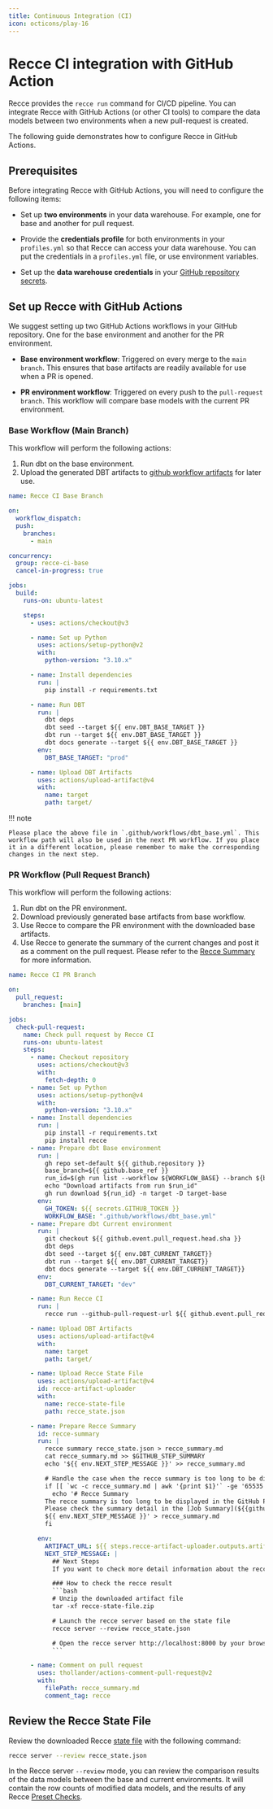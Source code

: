 ```yaml
---
title: Continuous Integration (CI)
icon: octicons/play-16
---
```


# Recce CI integration with GitHub Action

Recce provides the `recce run` command for CI/CD pipeline. You can integrate Recce with GitHub Actions (or other CI tools) to compare the data models between two environments when a new pull-request is created.

The following guide demonstrates how to configure Recce in GitHub Actions.

## Prerequisites

Before integrating Recce with GitHub Actions, you will need to configure the following items:

- Set up **two environments** in your data warehouse. For example, one for base and another for pull request.

- Provide the **credentials profile** for both environments in your `profiles.yml` so that Recce can access your data warehouse. You can put the credentials in a `profiles.yml` file, or use environment variables.

- Set up the **data warehouse credentials** in your [GitHub repository secrets](https://docs.github.com/en/actions/reference/encrypted-secrets).

## Set up Recce with GitHub Actions

We suggest setting up two GitHub Actions workflows in your GitHub repository. One for the base environment and another for the PR environment.

- **Base environment workflow**: Triggered on every merge to the `main branch`. This ensures that base artifacts are readily available for use when a PR is opened.

- **PR environment workflow**: Triggered on every push to the `pull-request branch`. This workflow will compare base models with the current PR environment.

### Base Workflow (Main Branch)

This workflow will perform the following actions:

1. Run dbt on the base environment.
2. Upload the generated DBT artifacts to [github workflow artifacts](https://docs.github.com/en/actions/using-workflows/storing-workflow-data-as-artifacts) for later use.

```yaml
name: Recce CI Base Branch

on:
  workflow_dispatch:
  push:
    branches:
      - main

concurrency:
  group: recce-ci-base
  cancel-in-progress: true

jobs:
  build:
    runs-on: ubuntu-latest

    steps:
      - uses: actions/checkout@v3

      - name: Set up Python
        uses: actions/setup-python@v2
        with:
          python-version: "3.10.x"

      - name: Install dependencies
        run: |
          pip install -r requirements.txt

      - name: Run DBT
        run: |
          dbt deps
          dbt seed --target ${{ env.DBT_BASE_TARGET }}
          dbt run --target ${{ env.DBT_BASE_TARGET }}
          dbt docs generate --target ${{ env.DBT_BASE_TARGET }}
        env:
          DBT_BASE_TARGET: "prod"

      - name: Upload DBT Artifacts
        uses: actions/upload-artifact@v4
        with:
          name: target
          path: target/
```

!!! note

    Please place the above file in `.github/workflows/dbt_base.yml`. This workflow path will also be used in the next PR workflow. If you place it in a different location, please remember to make the corresponding changes in the next step.

### PR Workflow (Pull Request Branch)

This workflow will perform the following actions:

1. Run dbt on the PR environment.
2. Download previously generated base artifacts from base workflow.
3. Use Recce to compare the PR environment with the downloaded base artifacts.
4. Use Recce to generate the summary of the current changes and post it as a comment on the pull request. Please refer to the [Recce Summary](../features/recce-summary.md) for more information.

````yaml
name: Recce CI PR Branch

on:
  pull_request:
    branches: [main]

jobs:
  check-pull-request:
    name: Check pull request by Recce CI
    runs-on: ubuntu-latest
    steps:
      - name: Checkout repository
        uses: actions/checkout@v3
        with:
          fetch-depth: 0
      - name: Set up Python
        uses: actions/setup-python@v4
        with:
          python-version: "3.10.x"
      - name: Install dependencies
        run: |
          pip install -r requirements.txt
          pip install recce
      - name: Prepare dbt Base environment
        run: |
          gh repo set-default ${{ github.repository }}
          base_branch=${{ github.base_ref }}
          run_id=$(gh run list --workflow ${WORKFLOW_BASE} --branch ${base_branch} --status success --limit 1 --json databaseId --jq '.[0].databaseId')
          echo "Download artifacts from run $run_id"
          gh run download ${run_id} -n target -D target-base
        env:
          GH_TOKEN: ${{ secrets.GITHUB_TOKEN }}
          WORKFLOW_BASE: ".github/workflows/dbt_base.yml"
      - name: Prepare dbt Current environment
        run: |
          git checkout ${{ github.event.pull_request.head.sha }}
          dbt deps
          dbt seed --target ${{ env.DBT_CURRENT_TARGET}}
          dbt run --target ${{ env.DBT_CURRENT_TARGET}}
          dbt docs generate --target ${{ env.DBT_CURRENT_TARGET}}
        env:
          DBT_CURRENT_TARGET: "dev"

      - name: Run Recce CI
        run: |
          recce run --github-pull-request-url ${{ github.event.pull_request.html_url }}

      - name: Upload DBT Artifacts
        uses: actions/upload-artifact@v4
        with:
          name: target
          path: target/

      - name: Upload Recce State File
        uses: actions/upload-artifact@v4
        id: recce-artifact-uploader
        with:
          name: recce-state-file
          path: recce_state.json

      - name: Prepare Recce Summary
        id: recce-summary
        run: |
          recce summary recce_state.json > recce_summary.md
          cat recce_summary.md >> $GITHUB_STEP_SUMMARY
          echo '${{ env.NEXT_STEP_MESSAGE }}' >> recce_summary.md

          # Handle the case when the recce summary is too long to be displayed in the GitHub PR comment
          if [[ `wc -c recce_summary.md | awk '{print $1}'` -ge '65535' ]]; then
            echo '# Recce Summary
          The recce summary is too long to be displayed in the GitHub PR comment.
          Please check the summary detail in the [Job Summary](${{github.server_url}}/${{github.repository}}/actions/runs/${{github.run_id}}) page.
          ${{ env.NEXT_STEP_MESSAGE }}' > recce_summary.md
          fi

        env:
          ARTIFACT_URL: ${{ steps.recce-artifact-uploader.outputs.artifact-url }}
          NEXT_STEP_MESSAGE: |
            ## Next Steps
            If you want to check more detail information about the recce result, please download the [artifact](${{ steps.recce-artifact-uploader.outputs.artifact-url }}) file and open it by [Recce](https://pypi.org/project/recce/) CLI.

            ### How to check the recce result
            ```bash
            # Unzip the downloaded artifact file
            tar -xf recce-state-file.zip

            # Launch the recce server based on the state file
            recce server --review recce_state.json

            # Open the recce server http://localhost:8000 by your browser
            ```

      - name: Comment on pull request
        uses: thollander/actions-comment-pull-request@v2
        with:
          filePath: recce_summary.md
          comment_tag: recce
````

## Review the Recce State File

Review the downloaded Recce [state file](../features/state-file.md) with the following command:

```bash
recce server --review recce_state.json
```

In the Recce server `--review` mode, you can review the comparison results of the data models between the base and current environments. It will contain the row counts of modified data models, and the results of any Recce [Preset Checks](../features/preset-checks.md).
